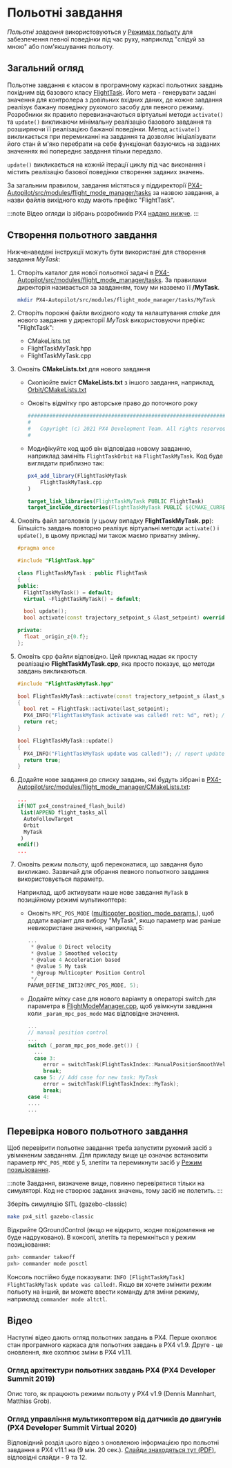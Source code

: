 # Польотні завдання

_Польотні завдання_ використовуються у [Режимах польоту](../concept/flight_modes.md) для забезпечення певної поведінки під час руху, наприклад "слідуй за мною" або пом'якшування польоту.

## Загальний огляд

Польотне завдання є класом в програмному каркасі польотних завдань похідним від базового класу [FlightTask](https://github.com/PX4/PX4-Autopilot/blob/main/src/modules/flight_mode_manager/tasks/FlightTask/FlightTask.hpp). Його мета - генерувати задані значення для контролера з довільних вхідних даних, де кожне завдання реалізує бажану поведінку рухомого засобу для певного режиму. Розробники як правило перевизначаються віртуальні методи `activate()` та `update()` викликаючи мінімальну реалізацію базового завдання та розширяючи її реалізацією бажаної поведінки. Метод `activate()` викликається при перемиканні на завдання та дозволяє ініціалізувати його стан й м'яко перебрати на себе функціонал базуючись на заданих значеннях які попереднє завдання тільки передало.

`update()` викликається на кожній ітерації циклу під час виконання і містить реалізацію базової поведінки створення заданих значень.

За загальним правилом, завдання містяться у піддиректорії [PX4-Autopilot/src/modules/flight_mode_manager/tasks](https://github.com/PX4/PX4-Autopilot/tree/main/src/modules/flight_mode_manager/tasks) за назвою завдання, а назви файлів вихідного коду мають префікс "FlightTask".

:::note
Відео огляди із зібрань розробників PX4 [надано нижче](#video).
:::

## Створення польотного завдання

Нижченаведені інструкції можуть бути використані для створення завдання _MyTask_:

1. Створіть каталог для нової польотної задачі в [PX4-Autopilot/src/modules/flight_mode_manager/tasks](https://github.com/PX4/PX4-Autopilot/tree/main/src/modules/flight_mode_manager/tasks). За правилами директорія називається за завданням, тому ми назвемо її **/MyTask**.

   ```sh
   mkdir PX4-Autopilot/src/modules/flight_mode_manager/tasks/MyTask
   ```

2. Створіть порожні файли вихідного коду та налаштування _cmake_ для нового завдання у директорії _MyTask_ використовуючи префікс "FlightTask":
   - CMakeLists.txt
   - FlightTaskMyTask.hpp
   - FlightTaskMyTask.cpp
3. Оновіть **CMakeLists.txt** для нового завдання

   - Скопіюйте вміст **CMakeLists.txt** з іншого завдання, наприклад, [Orbit/CMakeLists.txt](https://github.com/PX4/PX4-Autopilot/blob/main/src/modules/flight_mode_manager/tasks/Orbit/CMakeLists.txt)
   - Оновіть відмітку про авторське право до поточного року

     ```cmake
     ############################################################################
     #
     #   Copyright (c) 2021 PX4 Development Team. All rights reserved.
     #
     ```

   - Модифікуйте код щоб він відповідав новому завданню, наприклад замініть `FlightTaskOrbit` на `FlightTaskMyTask`. Код буде виглядати приблизно так:

     ```cmake
     px4_add_library(FlightTaskMyTask
         FlightTaskMyTask.cpp
     )

     target_link_libraries(FlightTaskMyTask PUBLIC FlightTask)
     target_include_directories(FlightTaskMyTask PUBLIC ${CMAKE_CURRENT_SOURCE_DIR})
     ```

4. Оновіть файл заголовків (у цьому випадку **FlightTaskMyTask. pp**): Більшість завдань повторно реалізує віртуальні методи `activate()` і `update()`, в цьому прикладі ми також маємо приватну змінну.

   ```cpp
   #pragma once

   #include "FlightTask.hpp"

   class FlightTaskMyTask : public FlightTask
   {
   public:
     FlightTaskMyTask() = default;
     virtual ~FlightTaskMyTask() = default;

     bool update();
     bool activate(const trajectory_setpoint_s &last_setpoint) override;

   private:
     float _origin_z{0.f};
   };
   ```

5. Оновіть cpp файли відповідно. Цей приклад надає як просту реалізацію **FlightTaskMyTask.cpp**, яка просто показує, що методи завдань викликаються.

   ```cpp
   #include "FlightTaskMyTask.hpp"

   bool FlightTaskMyTask::activate(const trajectory_setpoint_s &last_setpoint)
   {
     bool ret = FlightTask::activate(last_setpoint);
     PX4_INFO("FlightTaskMyTask activate was called! ret: %d", ret); // report if activation was successful
     return ret;
   }

   bool FlightTaskMyTask::update()
   {
     PX4_INFO("FlightTaskMyTask update was called!"); // report update
     return true;
   }
   ```

6. Додайте нове завдання до списку завдань, які будуть зібрані в [PX4-Autopilot/src/modules/flight_mode_manager/CMakeLists.txt](https://github.com/PX4/PX4-Autopilot/blob/main/src/modules/flight_mode_manager/CMakeLists.txt#L40):

   ```cmake
   ...
   if(NOT px4_constrained_flash_build)
    list(APPEND flight_tasks_all
     AutoFollowTarget
     Orbit
     MyTask
    )
   endif()
   ...
   ```

7. Оновіть режим польоту, щоб переконатися, що завдання було викликано. Зазвичай для обрання певного польотного завдання використовується параметр.

   Наприклад, щоб активувати наше нове завдання `MyTask` в позиційному режимі мультикоптера:

   - Оновіть `MPC_POS_MODE` ([multicopter_position_mode_params.](https://github.com/PX4/PX4-Autopilot/blob/main/src/modules/mc_pos_control/multicopter_position_mode_params.c)), щоб додати варіант для вибору "MyTask", якщо параметр має раніше невикористане значення, наприклад 5:

     ```c
     ...
      * @value 0 Direct velocity
      * @value 3 Smoothed velocity
      * @value 4 Acceleration based
      * @value 5 My task
      * @group Multicopter Position Control
      */
     PARAM_DEFINE_INT32(MPC_POS_MODE, 5);
     ```

   - Додайте мітку case для нового варіанту в операторі switch для параметра в [FlightModeManager.cpp](https://github.com/PX4/PX4-Autopilot/blob/main/src/modules/flight_mode_manager/FlightModeManager.cpp#L266-L285), щоб увімкнути завдання коли `_param_mpc_pos_mode` має відповідне значення.

     ```cpp
     ...
     // manual position control
     ...
     switch (_param_mpc_pos_mode.get()) {
       ...
       case 3:
          error = switchTask(FlightTaskIndex::ManualPositionSmoothVel);
          break;
       case 5: // Add case for new task: MyTask
          error = switchTask(FlightTaskIndex::MyTask);
          break;
     case 4:
     ....
     ...
     ```

## Перевірка нового польотного завдання

Щоб перевірити польотне завдання треба запустити рухомий засіб з увімкненим завданням. Для прикладу вище це означає встановити параметр `MPC_POS_MODE` у 5, злетіти та перемикнути засіб у [Режим позиціювання](../flight_modes_mc/position.md).

:::note
Завдання, визначене вище, повинно перевірятися тільки на симуляторі.
Код не створює заданих значень, тому засіб не полетить.
:::

Зберіть симуляцію SITL (gazebo-classic)

```sh
make px4_sitl gazebo-classic
```

Відкрийте QGroundControl (якщо не відкрито, жодне повідомлення не буде надруковано). В консолі, злетіть та перемкніться у режим позиціювання:

```sh
pxh> commander takeoff
pxh> commander mode posctl
```

Консоль постійно буде показувати: `INFO [FlightTaskMyTask] FlightTaskMyTask update was called!`. Якщо ви хочете змінити режим польоту на інший, ви можете ввести команду для зміни режиму, наприклад `commander mode altctl`.

## Відео

Наступні відео дають огляд польотних завдань в PX4. Перше охоплює стан програмного каркаса для польотних завдань в PX4 v1.9. Друге - це оновлення, яке охоплює зміни в PX4 v1.11.

### Огляд архітектури польотних завдань PX4 (PX4 Developer Summit 2019)

Опис того, як працюють режими польоту у PX4 v1.9 (Dennis Mannhart, Matthias Grob).

<lite-youtube videoid="-dkQG8YLffc" title="PX4 Flight Task Architecture Overview"/>

<!-- datestamp:video:youtube:20190704:PX4 Flight Task Architecture Overview — PX4 Developer Summit 2019 -->

### Огляд управління мультикоптером від датчиків до двигунів (PX4 Developer Summit Virtual 2020)

<lite-youtube videoid="orvng_11ngQ" params="start=560" title="Overview of multicopter control from sensors to motors"/>

<!-- datestamp:video:youtube:20200720:Overview of multicopter control from sensors to motors — PX4 Developer Summit Virtual 2020 From 9min20sec - Section on flight tasks-->

Відповідний розділ цього відео з оновленою інформацією про польотні завдання в PX4 v11.1 на (9 мін. 20 сек.). [Слайди знаходяться тут (PDF)](https://static.sched.com/hosted_files/px4developersummitvirtual2020/1b/PX4%20Developer%20Summit%202020%20-%20Overview%20of%20multicopter%20control%20from%20sensors%20to%20motors.pdf), відповідні слайди - 9 та 12.
